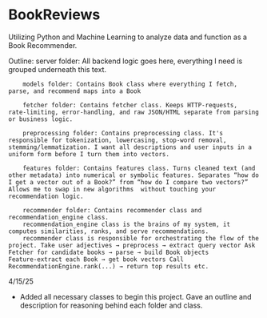 # BookReviews
Utilizing Python and Machine Learning to analyze data and function as a Book Recommender. 

Outline: 
        server folder: All backend logic goes here, everything I need is grouped underneath this text.

        models folder: Contains Book class where everything I fetch, parse, and recommend maps into a Book

        fetcher folder: Contains fetcher class. Keeps HTTP‑requests, rate‑limiting, error‑handling, and raw JSON/HTML separate from parsing or business logic.

        preprocessing folder: Contains preprocessing class. It's responsible for tokenization, lowercasing, stop‑word removal, stemming/lemmatization. I want all descriptions and user inputs in a uniform form before I turn them into vectors. 

        features folder: Contains features class. Turns cleaned text (and other metadata) into numerical or symbolic features. Separates “how do I get a vector out of a Book?” from “how do I compare two vectors?” Allows me to swap in new algorithms  without touching your recommendation logic.

        recommender folder: Contains recommender class and recommendation_engine class. 
        recommendation_engine class is the brains of my system, it computes similarities, ranks, and serve recommendations.
        recommender class is responsible for orchestrating the flow of the project. Take user adjectives → preprocess → extract query vector Ask Fetcher for candidate books → parse → build Book objects Feature‑extract each Book → get book vectors Call RecommendationEngine.rank(...) → return top results etc.


        
4/15/25
 - Added all necessary classes to begin this project. Gave an outline and description for reasoning behind each folder and class. 
 
 